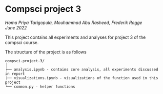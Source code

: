 # Compsci project 3
*Homa Priya Tarigopula, Mouhammad Abu Rasheed, Frederik Rogge*  
*June 2022*

This project contains all experiments and analyses for project 3 of the compsci course.

The structure of the project is as follows

```
compsci-project-3/
│
├── analysis.ipynb - contains core analysis, all experiments discussed in report
├── visualizations.ipynb - visualizations of the function used in this project
└── common.py - helper functions 
```
